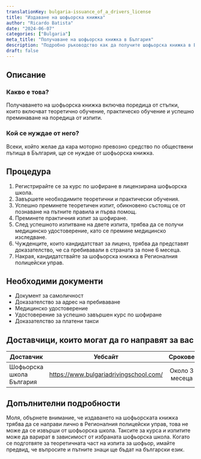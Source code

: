 ```yaml
---
translationKey: bulgaria-issuance_of_a_drivers_license
title: "Издаване на шофьорска книжка"
author: "Ricardo Batista"
date: "2024-06-07"
categories: ["Bulgaria"]
meta_title: "Получаване на шофьорска книжка в България"
description: "Подробно ръководство как да получите шофьорска книжка в България"
draft: false
---
```


## Описание
### Какво е това?
Получаването на шофьорска книжка включва поредица от стъпки, които включват теоретично обучение, практическо обучение и успешно преминаване на поредица от изпити.

### Кой се нуждае от него?
Всеки, който желае да кара моторно превозно средство по обществени пътища в България, ще се нуждае от шофьорска книжка.

## Процедура

1. Регистрирайте се за курс по шофиране в лицензирана шофьорска школа.
2. Завършете необходимите теоретични и практически обучения.
3. Успешно преминете теоретичен изпит, обикновено състоящ се от познаване на пътните правила и първа помощ.
4. Преминете практичния изпит за шофиране.
5. След успешното изпитване на двете изпита, трябва да се получи медицинско удостоверение, като се премине медицинско изследване.
6. Чужденците, които кандидатстват за лиценз, трябва да представят доказателство, че са пребивавали в страната за поне 6 месеца.
7. Накрая, кандидатствайте за шофьорска книжка в Регионалния полицейски управ.

## Необходими документи

- Документ за самоличност
- Доказателство за адрес на пребиваване
- Медицинско удостоверение
- Удостоверение за успешно завършен курс по шофиране
- Доказателство за платени такси

## Доставчици, които могат да го направят за вас

| Доставчик        |     Уебсайт     |     Срокове    |       Цена      |
| --------------- | --------------- |  :-------------: | :-------------: |
| Шофьорска школа България      |  https://www.bulgariadrivingschool.com/       |  Около 3 месеца       |          Разнообразни      |

## Допълнителни подробности

Моля, обърнете внимание, че издаването на шофьорската книжка трябва да се направи лично в Регионалния полицейски управ, това не може да се извърши от шофьорска школа. Таксите за курса и изпитите може да варират в зависимост от избраната шофьорска школа. Когато се подготвяте за теоретичната част на изпита за шофьор, имайте предвид, че въпросите и пътните знаци ще бъдат на български език.